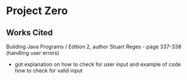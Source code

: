 # Project Zero

## Works Cited

 Building Java Programs / Edition 2, author Stuart Reges - page 337-338 (handling user errors)
  - got explanation on how to check for user input and example of code how to check for valid input
